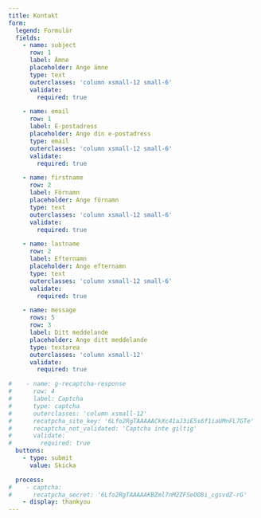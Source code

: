 ```yaml
---
title: Kontakt
form:
  legend: Formulär
  fields:
    - name: subject
      row: 1
      label: Ämne
      placeholder: Ange ämne
      type: text
      outerclasses: 'column xsmall-12 small-6'
      validate:
        required: true

    - name: email
      row: 1
      label: E-postadress
      placeholder: Ange din e-postadress
      type: email
      outerclasses: 'column xsmall-12 small-6'
      validate:
        required: true

    - name: firstname
      row: 2
      label: Förnamn
      placeholder: Ange förnamn
      type: text
      outerclasses: 'column xsmall-12 small-6'
      validate:
        required: true

    - name: lastname
      row: 2
      label: Efternamn
      placeholder: Ange efternamn
      type: text
      outerclasses: 'column xsmall-12 small-6'
      validate:
        required: true

    - name: message
      rows: 5
      row: 3
      label: Ditt meddelande
      placeholder: Ange ditt meddelande
      type: textarea
      outerclasses: 'column xsmall-12'
      validate:
        required: true

#    - name: g-recaptcha-response
#      row: 4
#      label: Captcha
#      type: captcha
#      outerclasses: 'column xsmall-12'
#      recatpcha_site_key: '6Lfo2RgTAAAAACkXc41aJ3iE5s6f1iaUMnFL7GTe'
#      recaptcha_not_validated: 'Captcha inte giltig'
#      validate:
#        required: true
  buttons:
    - type: submit
      value: Skicka

  process:
#    - captcha:
#      recatpcha_secret: '6Lfo2RgTAAAAAKBZml7nM2ZFSeOO8i_cgsvdZ-rG'
    - display: thankyou
---
```

